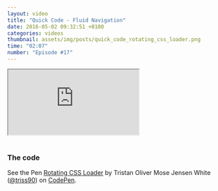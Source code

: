 ```yaml
---
layout: video
title: "Quick Code - Fluid Navigation"
date: 2016-05-02 09:32:51 +0100
categories: videos
thumbnail: assets/img/posts/quick_code_rotating_css_loader.png
time: "02:07"
number: "Episode #17"
---
```


<div class="responsive-video">
   <iframe src="https://www.youtube.com/embed/ns-7c4aVk9k"></iframe>
</div>

<br>

### The code

<p data-height="268" data-theme-id="16012" data-slug-hash="YqVbXp" data-default-tab="result" data-user="triss90" class="codepen">See the Pen <a href="http://codepen.io/triss90/pen/YqVbXp/">Rotating CSS Loader</a> by Tristan Oliver Mose Jensen White (<a href="http://codepen.io/triss90">@triss90</a>) on <a href="http://codepen.io">CodePen</a>.</p>
<script async src="//assets.codepen.io/assets/embed/ei.js"></script>
